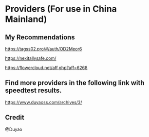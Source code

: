 # Providers (For use in China Mainland)
## My Recommendations 
https://tagss02.pro/#/auth/OD2Meor6

https://nexitallysafe.com/

https://flowercloud.net/aff.php?aff=6268

## Find more providers in the following link with speedtest results. 
https://www.duyaoss.com/archives/3/

## Credit
@Duyao 
